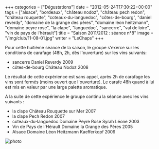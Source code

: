 +++
categories = ["Dégustations"]
date = "2012-05-24T17:30:22+00:00"
tags = ["alsace", "bordeaux", "château nodoz", "château pech redon", "château rouquette", "coteaux-du-languedoc", "côtes-de-bourg", "daniel reverdy", "domaine de la grange des pères", "domaine léon heitzmann", "domaine peyre rose", "la clape", "languedoc", "sancerre", "val de loire", "vin de pays de l'hérault"] 
title = "Saison 2011/2012 : séance n°8"
image = "/img/club/11-08-01.jpg"
writer = "LeChaps"
+++

Pour cette huitième séance de la saison, le groupe s'exerce sur les conditions de carafage (48h, 2h, dès l'ouverture) sur les vins suivants:

* sancerre Daniel Reverdy 2009
* côtes-de-bourg Château Nodoz 2008

Le résultat de cette expérience est sans appel, après 2h de carafage les vins sont fermés (moins ouvert que l'ouverture). Le carafe 48h quand à lui est mis en valeur par une large palette aromatique.

A la suite de cette expérience le groupe continu la séance avec les vins suivants : 

* la clape Château Rouquette sur Mer 2007
* la clape Pech Redon 2007
* coteaux-du-languedoc Domaine Peyre Rose Syrah Léone 2003 <i class="fa fa-plus-circle"></i>
* Vin de Pays de l'Hérault Domaine la Grange des Pères 2005
* Alsace Domaine Léon Heitzmann Kaefferkopf 2009

![photo][1]

[1]: /img/club/11-08-01.jpg